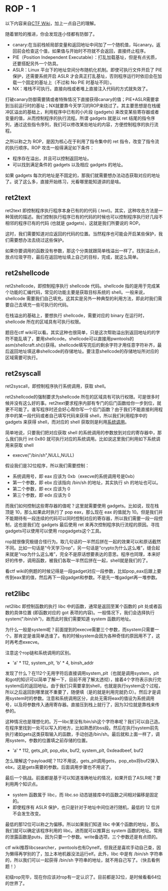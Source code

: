 # ROP - 1

以下内容来自[CTF Wiki](https://ctf-wiki.org/en/pwn/linux/user-mode/stackoverflow/x86/basic-rop/)，加上一点自己的理解。

随着冒险的推进，你会发现连小怪都有防御了。

- canary:在当前栈帧局部变量和返回地址中间加了一个随机值，叫canary。返回前会检查这个值，如果值与开始时不符就不会返回，直接终止程序。
- PIE（Position Independent Executable）：打乱加载基址，但是有点劣质，还要搭配另外一个防具。
- ASLR：Linux 平台下的地址空间分布随机化机制。即使可执行文件开启了 PIE 保护，还需要系统开启 ASLR 才会真正打乱基址，否则程序运行时依旧会在加载一个固定的基址上（不过和 No PIE 时基址不同）。
- NX：堆栈不可执行。直接向栈或者堆上直接注入代码的方式就失效了。

打破canary防御需要猜或者特殊情况下直接获得canary的值；PIE+ASLR需要拿到当前运行时的基址；NX就要靠今天学习的ROP来绕过了。其主要思想是在栈缓冲区溢出的基础上，利用程序中已有的小片段 (gadgets) 来改变某些寄存器或者变量的值，从而控制程序的执行流程。所谓 gadgets 就是以 ret 结尾的指令序列，通过这些指令序列，我们可以修改某些地址的内容，方便控制程序的执行流程。

之所以称之为 ROP，是因为核心在于利用了指令集中的 ret 指令，改变了指令流的执行顺序。ROP 攻击一般得满足如下条件：

- 程序存在溢出，并且可以控制返回地址。
- 可以找到满足条件的 gadgets 以及相应 gadgets 的地址。

如果 gadgets 每次的地址是不固定的，那我们就需要想办法动态获取对应的地址了。说了这么多，直接开始练习，光看哪里能知道讲的是啥。

## ret2text

ret2text 即控制程序执行程序本身已有的的代码 (.text)。其实，这种攻击方法是一种笼统的描述。我们控制执行程序已有的代码的时候也可以控制程序执行好几段不相邻的程序已有的代码 (也就是 gadgets)，这就是我们所要说的 ROP。

这时，我们需要知道对应返回的代码的位置。当然程序也可能会开启某些保护，我们需要想办法去绕过这些保护。

如果你要调用的函数没有参数，那这个分类就跟简单栈溢出一样了。找到溢出点，放点垃圾字符，最后在返回地址填上自己的目标，完成，就这么简单。

## ret2shellcode

ret2shellcode，即控制程序执行 shellcode 代码。shellcode 指的是用于完成某个功能的汇编代码，常见的功能主要是获取目标系统的 shell。一般来说，shellcode 需要我们自己填充。这其实是另外一种典型的利用方法，即此时我们需要自己去填充一些可执行的代码。

在栈溢出的基础上，要想执行 shellcode，需要对应的 binary 在运行时，shellcode 所在的区域具有可执行权限。

题目在ctf wiki可以看。其实这种也很简单，只是这次帮助溢出到返回地址的的字符不能乱填了，要用shellcode。shellcode可以直接用pwntools的asm(shellcraft.sh())获得。shellcode填写完后的剩余字符才用任意字符补齐，最后返回地址填这串shellcode的存储地址。要注意shellcode的存储地址所对应的区域需要可执行。

## ret2syscall
  
ret2syscall，即控制程序执行系统调用，获取 shell。

ret2shellcode的强制要求为shellcode 所在的区域具有可执行权限。可是很多时候并没有这么好的事。ret2text要求程序内部有专门的后门函数给你一步到位，就更不可能了。谁写程序时还会好心帮你写一个后门函数？由于我们不能直接利用程序中的某一段代码或者自己填写代码来获得 shell，所以我们利用程序中的 gadgets 来获得 shell，而对应的 shell 获取则是利用[系统调用](https://zh.wikipedia.org/wiki/%E7%B3%BB%E7%BB%9F%E8%B0%83%E7%94%A8)。

简单地说，只要我们把对应获取 shell 的系统调用的参数放到对应的寄存器中，那么我们执行 int 0x80 就可执行对应的系统调用。比如说这里我们利用如下系统调用来获取 shell

- execve("/bin/sh",NULL,NULL)

假设我们是32位程序，所以我们需要控制：

- 系统调用号，即 eax 应该为 0xb（execve的系统调用号是0xb）
- 第一个参数，即 ebx 应该指向 /bin/sh 的地址，其实执行 sh 的地址也可以。
- 第二个参数，即 ecx 应该为 0
- 第三个参数，即 edx 应该为 0

而我们如何控制这些寄存器的值呢？这里就需要使用 gadgets。比如说，现在栈顶是 10，那么如果此时执行了 pop eax，那么现在 eax 的值就为 10。但是我们并不能期待有一段连续的代码可以同时控制对应的寄存器，所以我们需要一段一段控制，这也是我们在 gadgets 最后使用 ret 来再次控制程序执行流程的原因。寻找gadgets可以使用可以使用 ropgadgets这个工具。

rop就很像究极缝合怪行为。取几句话的一半然后拼在一起的效果可以和原话截然不同。比如一句话是“今天学习rop”，另一句话是“crypto为什么这么难”，缝合起来就是“rop为什么这么难”，完全不是原话想要表达的意思。程序也同理，本来好好的传参，调用函数，被我们各取一半然后拼在一起，shell就是我们的了。

看ctf wiki的例题的时候记得是一段gadget对应一段参数，比如pop_eax后跟上要传到eax里的值，然后再下一段gadget和参数。不是先一堆gadget再一堆参数。

## ret2libc

ret2libc 即控制函数的执行 libc 中的函数，通常是返回至某个函数的 plt 处或者函数的具体位置 (即函数对应的 got 表项的内容)。一般情况下，我们会选择执行 system("/bin/sh")，故而此时我们需要知道 system 函数的地址。

为什么一般是system呢？前面提到的execve需要三个参数，而system只需要一个。那肯定是谁简单选谁了。有的时候system会因为各种奇怪的原因用不了，这时再考虑execve。

注意这个rop链和系统调用的区别。

- 'a' * 112, system_plt, 'b' * 4, binsh_addr

发现了什么？在112个无用字符后直接调用system_plt（也就是调用system，plt和got的知识可以简单了解一下，目前不用了解太透彻），接着4个字符表示执行完system后的返回地址。由于我们只需要拿到shell，也就是执行system这个过程，所以之后返回到哪里就不重要了，随便填（是的就是利用完就扔:D）。然后才是调用system时的参数。注意和系统调用区分，此处无需将eax的值设为系统调用号，以及将参数传入通用寄存器。直接压到栈上就行了，因为32位就是靠栈来传参的。

这种情况也是理想化的。万一libc里没有/bin/sh这个字符串呢？我们可以自己造。在程序里找到一处可以写入的地方，比如熟悉的bss段。然后在执行system前先执行诸如gets这类获取输入的函数，手动创造/bin/sh。最后就和上面一样了，调用system，参数的位置填之前存储的位置。

- 'a' * 112, gets_plt, pop_ebx, buf2, system_plt, 0xdeadbeef, buf2

怎么理解这个payload呢？112不用说，gets_plt调用gets，pop_ebx将buf2弹入ebx，这是gets需要的参数。后面调用步骤也不用说了。

最后一个挑战。前面都是基于可以知道准确地址的情况，如果开启了ASLR呢？要利用两个知识点。

- system 函数属于 libc，而 libc.so 动态链接库中的函数之间相对偏移是固定的。
- 即使程序有 ASLR 保护，也只是针对于地址中间位进行随机，最低的 12 位并不会发生改变。

最低的那12位可以称之为偏移。所以如果我们知道 libc 中某个函数的地址，那么我们就可以确定该程序利用的 libc。进而就可以推算出 system 函数的地址。常用的泄露函数是puts，因为只要一个参数。write备选项，三个参数还是有点烦的。

ctf wiki推荐libcsearcher，pwntools也有Dynelf。但我还是喜欢手动自己查，因为懒得再学别的了，加上本地机器没法运行elf。此外，libc 中是有 /bin/sh 字符串的，所以我们可以一起获得 /bin/sh 字符串的地址，就不用自己写了。（快去看例题！）

初级rop完毕，现在你应该对rop有一定认识了。目前都是32位，是时候看看64位的世界了。